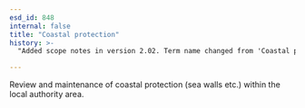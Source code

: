 ```yaml
---
esd_id: 848
internal: false
title: "Coastal protection"
history: >-
  "Added scope notes in version 2.02. Term name changed from 'Coastal protection' to 'Coastline - protection' in version 3.00. name changed to 'Coastal protection' in version 4.00.

---
```


Review and maintenance of coastal protection (sea walls etc.) within the local authority area.

